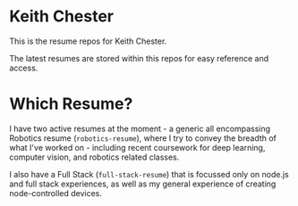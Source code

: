 # Keith Chester
This is the resume repos for Keith Chester.

The latest resumes are stored within this repos for easy reference and access.

# Which Resume?

I have two active resumes at the moment - a generic all encompassing Robotics resume (`robotics-resume`), where I try to convey the breadth of what I've worked on - including recent coursework for deep learning, computer vision, and robotics related classes.

I also have a Full Stack (`full-stack-resume`) that is focussed only on node.js and full stack experiences, as well as my general experience of creating node-controlled devices.
